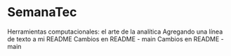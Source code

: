 # SemanaTec
Herramientas computacionales: el arte de la analítica
Agregando una línea de texto a mi README
Cambios en README - main
Cambios en README - main
